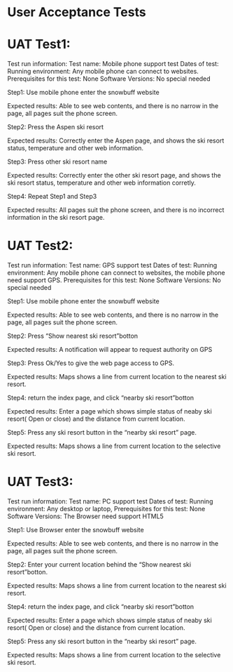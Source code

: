 # User Acceptance Tests

# UAT Test1: 
Test run information: 
Test name: Mobile phone support test
Dates of test:
Running environment: Any mobile phone can connect to websites.
Prerequisites for this test: None
Software Versions: No special needed

Step1: Use mobile phone enter the snowbuff website

Expected results: Able to see web contents, and there is no narrow in the page, all pages suit the phone screen.

Step2: Press the Aspen ski resort

Expected results: Correctly enter the Aspen page, and shows the ski resort status, temperature and other web information.

Step3: Press other ski resort name

Expected results: Correctly enter the other ski resort page, and shows the ski resort status, temperature and other web information corretly.

Step4: Repeat Step1 and Step3

Expected results: All pages suit the phone screen, and there is no incorrect information in the ski resort page.



# UAT Test2: 
Test run information: 
Test name: GPS support test
Dates of test:
Running environment: Any mobile phone can connect to websites, the mobile phone need support GPS.
Prerequisites for this test: None
Software Versions: No special needed

Step1: Use mobile phone enter the snowbuff website

Expected results: Able to see web contents, and there is no narrow in the page, all pages suit the phone screen.

Step2: Press “Show nearest ski resort”botton

Expected results: A notification will appear to request authority on GPS


Step3: Press Ok/Yes to give the web page access to GPS.

Expected results: Maps shows a line from current location to the nearest ski resort.

Step4: return the index page, and click “nearby ski resort”botton

Expected results: Enter a page which shows simple status of neaby ski resort( Open or close) and the distance from current location.

Step5: Press any ski resort button in the “nearby ski resort” page.

Expected results: Maps shows a line from current location to the selective ski resort.

# UAT Test3: 
Test run information: 
Test name: PC support test
Dates of test:
Running environment: Any desktop or laptop, 
Prerequisites for this test: None
Software Versions: The Browser need support HTML5

Step1: Use Browser enter the snowbuff website

Expected results: Able to see web contents, and there is no narrow in the page, all pages suit the phone screen.

Step2: Enter your current location behind the “Show nearest ski resort”botton.

Expected results: Maps shows a line from current location to the nearest ski resort.

Step4: return the index page, and click “nearby ski resort”botton

Expected results: Enter a page which shows simple status of neaby ski resort( Open or close) and the distance from current location.

Step5: Press any ski resort button in the “nearby ski resort” page.

Expected results: Maps shows a line from current location to the selective ski resort.
